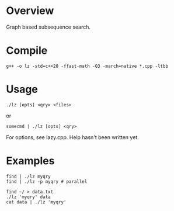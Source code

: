 # Overview

Graph based subsequence search.

# Compile
```
g++ -o lz -std=c++20 -ffast-math -O3 -march=native *.cpp -ltbb
```

# Usage
```
./lz [opts] <qry> <files>
```

or

```
somecmd | ./lz [opts] <qry>
```

For options, see lazy.cpp.  Help hasn't been written yet.

# Examples
```
find | ./lz myqry
find | ./lz -p myqry # parallel

find ~/ > data.txt
./lz 'myqry' data
cat data | ./lz 'myqry'
```
